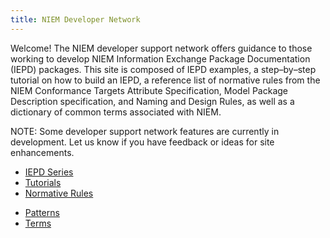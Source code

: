 ```yaml
---
title: NIEM Developer Network 
---
```


Welcome! The NIEM developer support network offers guidance to those working to develop NIEM Information Exchange Package Documentation (IEPD) packages. This site is composed of IEPD examples, a step&ndash;by&ndash;step tutorial on how to build an IEPD, a reference list of normative rules from the NIEM Conformance Targets Attribute Specification, Model Package Description specification, and Naming and Design Rules, as well as a dictionary of common terms associated with NIEM.

NOTE: Some developer support network features are currently in development. Let us know if you have feedback or ideas for site enhancements.

<div class="col-md-4">
  <ul class="list-fa-icon">
    <li>
      <a href="./iepd-series/">
        <span class="icon fa-stack fa-2x">
          <i class="fa fa-square fa-stack-2x"></i>
          <i class="fa fa-file-code-o fa-stack-1x"></i>
        </span><span class="content">IEPD Series</span>
      </a>
    </li>
    <li>
      <a href="./tutorials/">
        <span class="icon fa-stack fa-2x">
          <i class="fa fa-square fa-stack-2x"></i>
          <i class="fa fa-graduation-cap fa-stack-1x"></i>
        </span><span class="content">Tutorials</span>
      </a>
    </li>
    <li>
      <a href="./normative-rules/">
        <span class="icon fa-stack fa-2x">
          <i class="fa fa-square fa-stack-2x"></i>
          <i class="fa fa-gavel fa-stack-1x"></i>
        </span><span class="content">Normative Rules</span>
      </a>
    </li>
  </ul>
</div>

<div class="col-md-4">
  <ul class="list-fa-icon">
    <li>
      <a href="./patterns/">
        <span class="icon fa-stack fa-2x">
          <i class="fa fa-square fa-stack-2x"></i>
          <i class="fa fa-database fa-stack-1x"></i>
        </span><span class="content">Patterns</span>
      </a>
    </li>
    <li>
      <a href="./terms/">
        <span class="icon fa-stack fa-2x">
          <i class="fa fa-square fa-stack-2x"></i>
          <i class="fa fa-file-text-o fa-stack-1x"></i>
        </span><span class="content">Terms</span>
      </a>
    </li>
  </ul>
</div>
